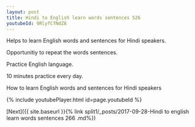 ```yaml
---
layout: post
title: Hindi to English learn words sentences 526 
youtubeId: 9RlyfCfNdZ8
---
```

 
 
Helps to learn English words and sentences for Hindi speakers.

Opportunitiy to repeat the words sentences. 

Practice English language. 
 
10 minutes practice every day. 
 
How to learn English words and sentences for Hindi speakers 
 
{% include youtubePlayer.html id=page.youtubeId %}
 
 
[Next]({{ site.baseurl }}{% link  split1/_posts/2017-09-28-Hindi to english learn words sentences 266 .md%})
 
